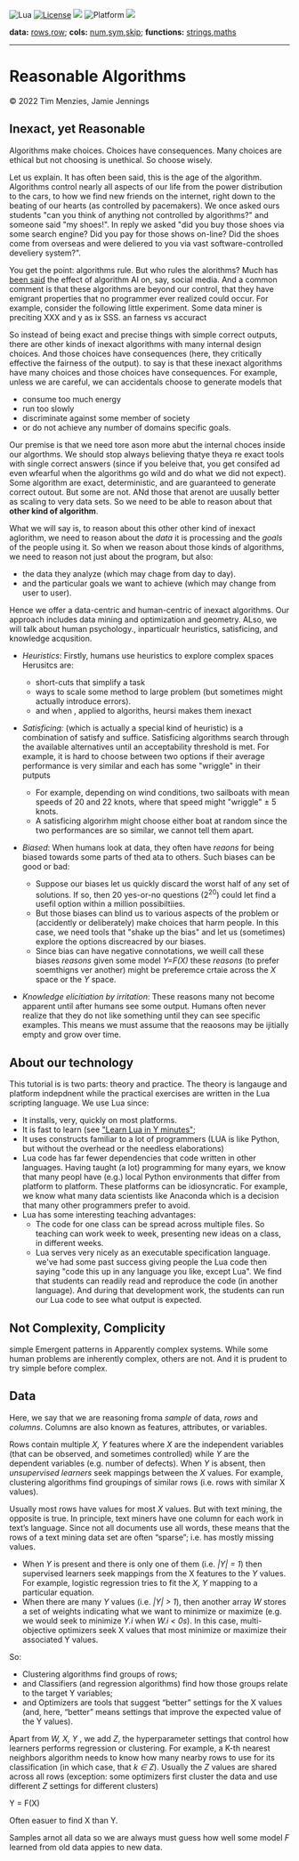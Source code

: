 
<img alt="Lua" src="https://img.shields.io/badge/lua-v5.4-blue">&nbsp;<a 
href="https://github.com/timm/keys/blob/master/LICENSE.md"><img
alt="License" src="https://img.shields.io/badge/license-unlicense-red"></a> <img
src="https://img.shields.io/badge/purpose-ai%20,%20se-blueviolet"> <img
alt="Platform" src="https://img.shields.io/badge/platform-osx%20,%20linux-lightgrey"> <a
href="https://github.com/timm/keys/actions"><img
src="https://github.com/timm/keys/actions/workflows/unit-test.yml/badge.svg"></a>

<b>data:</b> <a href="rows.md">rows</a>,<a href="row.md">row</a>;
<b>cols:</b> <a href="num,md">num</a>,<a href="sym.md">sym</a>,<a href="skip,md">skip</a>;
<b>functions:</b> <a href="strings.md">strings</a>,<a href="maths.md">maths</a><br>

<hr>

# Reasonable Algorithms
&copy; 2022 Tim Menzies, Jamie Jennings

## Inexact, yet Reasonable


Algorithms make choices. Choices have consequences.
Many choices are ethical but not choosing is unethical.
So choose wisely.

Let us explain.
It has often been said, this is the age of the algorithm. Algorithms control nearly all aspects of our life from the power distribution to the cars,
to how we find new friends on the internet, right down to the beating of our hearts (as controlled by pacemakers). We once asked ours students "can you think of
anything not controlled by algorithms?" and someone said "my shoes!". In reply we asked "did you buy those shoes via some search engine?
Did you pay for those shows on-line? Did the shoes come from overseas and were deliered to you via  vast software-controlled develiery system?".

You get the point: algorithms rule. But who rules the alorithms? Much  has [been said](https://www.thesocialdilemma.com/)
 the effect of algorithm AI on, say, social media. 
And a common comment is that these algorithms
are beyond our control,
that they have  emigrant properties that no programmer ever realized could occur.
For example, consider the following little experiment. Some data miner is preciting XXX and y as ix SSS. an farness vs accuract

So instead of being exact and precise things with simple correct outputs, there are other kinds of inexact
algorithms
with many internal design choices. And those choices have consequences (here, they critically effective the fairness of
the output).
to say is that these inexact  algorithms have many choices and those choices have consequences.
For example, unless we are careful, we can accidentals choose to generate models that

- consume too much energy
- run too slowly
-  discriminate against some member of society
- or do not achieve any number of domains specific goals.

Our premise is that we need tore ason more abut the internal choces inside our algorthms. We should stop
always believing thatye theya re exact tools with single correct answers (since if you beleive that, you get consifed ad even wfearful when
the algorithms go wild and do what we did not expect).
Some algorithm are exact, deterministic, and are guaranteed to generate correct outout.
But some are not. ANd those that arenot are uusally better as scaling to very data sets. So we need to be able to reason
 about that **other kind of algorithm**.

What we will say is, to reason about this other other kind of inexact aglorithm, we need to reason about the
_data_ it is processing and the _goals_ of the people using it.
So when we reason about those kinds of algorithms, we need to reason not just about the program,
but also:

- the data they analyze (which may chage from day to day). 
- and the particular goals we want to achieve (which may change from user to user).

Hence we offer a data-centric and human-centric of inexact algorithms. Our approach includes data mining and optimization and geometry.
ALso, we will talk  about human psychology., inparticualr heuristics, satisficing, and knowledge acqusition.

- _Heuristics_: Firstly, humans use heuristics to explore complex spaces  Herusitcs are:
  - short-cuts that simplify a task 
  - ways to scale some method to large problem (but sometimes might actually introduce errors).
  - and when ,  applied to algoriths, heursi makes them inexact 

- _Satisficing:_ (which is actually a special kind of heuristic) is a  combination of satisfy and suffice.
 Satisficing algorithms search
through the available alternatives until an acceptability threshold is met. For example, it is hard to
choose between two options if their average performance is very similar and each has some "wriggle" in their putputs 
  - For example, depending on wind conditions,
two sailboats with mean speeds of 20 and 22 knots, where that speed might "wriggle"   &plusmn;  5 knots.
  - A satisficing algorirhm might choose either boat at random since the two performances are so similar, we cannot tell them apart.
- _Biased_: 
  When  humans look at data, they often have _reaons_ for being biased towards some parts of thed ata to others. Such biases 
  can be good or bad:
  - Suppose our biases let us quickly discard the worst half of any set of solutions. If so, then 20 yes-or-no questions (2<sup>20</sup>)
    could let find a usefil option within a million possibiltiies.
  - But those biases can blind us to various aspects of the problem or (accidently or deliberately) make choices that harm people.
    In this case, we need tools that "shake up the bias" and let us (sometimes) explore the options discreacred by our biases.
  - Since bias can have negative connotations, we weill call these biases 
_reasons_
     given some model _Y=F(X)_
    these _reasons_ (to prefer soemthigns ver another) might be preferemce crtaie across the _X_ space or the _Y_ space.
- _Knowledge elicitiation by irritation_:
 These reasons many not become apparent until after humans see some output. Humans often never realize
that they do not like something until they can see specific examples.  This means we must assume that the reaosons may be ijitially empty and
grow over time.




## About our technology

This tutorial is is two parts: theory and practice. The theory is langauge and platform indepdnent
while the practical exercises are written in the Lua scripting language.
We use  Lua since:

- It installs, very, quickly on most platforms.
- It is fast to learn (see ["Learn Lua in Y minutes"](https://learnxinyminutes.com/docs/lua/);
- It uses constructs familiar to a lot of programmers (LUA is like Python, but without the overhead or the needless elaborations)
- Lua code has far fewer dependencies that code written in other languages. Having taught (a lot) programming for many eyars, we know that many peopl
have (e.g.) local Python environments that differ from platform to platform.   These platforms can be idiosyncratic. For
example, we know what many data scientists like Anaconda which is a decision that many other programmers prefer to avoid.
- Lua  has some interesting teaching advantages:
  - The code for one class can be spread across multiple files.
    So teaching can work week to week, presenting new ideas on a class,
    in different weeks.
  - Lua serves very  nicely as an executable specification language.
    we've had some past success giving  people the  Lua code then saying
    "code this up in any language you like, except Lua". We find that students
    can readily read and reproduce the code (in another  language). 
    And during that development work, the students  can run our Lua code to 
    see  what output is expected.
 
## Not Complexity, Complicity

simple Emergent  patterns  in  Apparently complex systems. While some human
problems are inherently complex, others are not. And it is prudent to try simple
before complex.

## Data 


Here, we say that we are reasoning froma  _sample_ of data,
_rows_ and _columns_.
Columns are also known as features, attributes, or variables.

Rows contain multiple _X, Y_ features where _X_ are the
independent variables (that can be observed, and sometimes
controlled) while _Y_ are the dependent variables (e.g. number
of defects). When _Y_ is absent, then _unsupervised learners_
seek mappings between the _X_ values. For example, clustering algorithms find groupings of similar rows (i.e. rows with
similar X values).

Usually most rows have values for most _X_ values. But
with text mining, the opposite is true. In principle, text
miners have one column for each work in text’s language.
Since not all documents use all words, these means that the
rows of a text mining data set are often “sparse”; i.e. has
mostly missing values.

- When _Y_ is present and there is only one of them (i.e.
_|Y| = 1_) then supervised learners seek mappings from the X
features to the _Y_ values. For example, logistic regression tries
to fit the _X, Y_ mapping to a particular equation.
- When there are many _Y_ values (i.e. _|Y| > 1_), then
another array _W_ stores a set of weights indicating what
we want to minimize or maximize (e.g. we would seek
to minimize _Y.i_ when _W.i &lt; 0s_). In this case, multi-objective
optimizers seek X values that most minimize or maximize
their associated Y values. 

So:
-  Clustering algorithms find groups of rows;
-  and Classifiers (and regression algorithms) find how those
groups relate to the target Y variables;
-  and Optimizers are tools that suggest “better” settings
for the X values (and, here, “better” means settings that
improve the expected value of the Y values).

Apart from _W, X, Y_ , we add _Z_, the hyperparameter settings
that control how learners performs regression or clustering.
For example, a K-th nearest neighbors algorithm needs to know how
many nearby rows to use for its classification (in which case,
that _k ∈ Z_). Usually the _Z_ values are shared across all rows
(exception: some optimizers first cluster the data and use
different _Z_ settings for different clusters)


Y = F(X)

Often easuer to find X than Y.

Samples arnot all data so we are always must guess how well some model _F_ learned from old data appies to new data.

